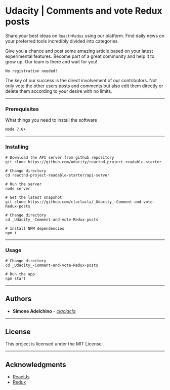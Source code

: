 # Udacity | Comments and vote Redux posts

Share your best ideas on `React+Redux` using our platform. 
Find daily news on your preferred tools incredibly divided into categories.

Give you a chance and post some amazing article based on your latest experimental features. 
Become part of a great community and help it to grow up. 
Our team is there and wait for you!

`No registration needed!`

The key of our success is the direct involvement of our contributors.
Not only vote the other users posts and comments but also edit them directly or delete them according to your desire with no limits.

--------------------------------------------------------------------------------

### Prerequisites

What things you need to install the software

```
Node 7.0+
```

--------------------------------------------------------------------------------

### Installing

```
# Download the API server from github repository
git clone https://github.com/udacity/reactnd-project-readable-starter

# Change directory
cd reactnd-project-readable-starter/api-server

# Run the server
node server

# Get the latest snapshot
git clone https://github.com/claclacla/_Udacity_-Comment-and-vote-Redux-posts

# Change directory
cd _Udacity_-Comment-and-vote-Redux-posts

# Install NPM dependencies
npm i
```

--------------------------------------------------------------------------------

### Usage

```
# Change directory
cd _Udacity_-Comment-and-vote-Redux-posts

# Run the app
npm start
```

--------------------------------------------------------------------------------

## Authors

- **Simone Adelchino** - [_claclacla_](https://twitter.com/_claclacla_)

--------------------------------------------------------------------------------

## License

This project is licensed under the MIT License

--------------------------------------------------------------------------------

## Acknowledgments

- [ReactJs](https://reactjs.org/)
- [Redux](https://redux.js.org/)